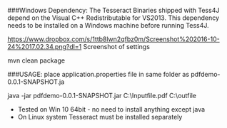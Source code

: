 ###Windows Dependency:
The Tesseract Binaries shipped with Tess4J depend on the Visual C++ Redistributable for VS2013.
This dependency needs to be installed on a Windows machine before running Tess4J.

https://www.dropbox.com/s/1ttb8lwn2qfbz0m/Screenshot%202016-10-24%2017.02.34.png?dl=1
Screenshot of settings


mvn clean package

###USAGE:
place application.properties file in same folder as pdfdemo-0.0.1-SNAPSHOT.ja

java -jar pdfdemo-0.0.1-SNAPSHOT.jar C:\\Inputfile.pdf C:\\outfile


- Tested on Win 10 64bit - no need to install anything except java
- On Linux system Tesseract must be installed separately
